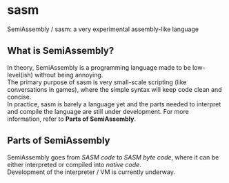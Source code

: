 # sasm
SemiAssembly / sasm: a very experimental assembly-like language

## What is SemiAssembly?
In theory, SemiAssembly is a programming language made to be low-level(ish) without being annoying.\
The primary purpose of sasm is very small-scale scripting (like conversations in games), where the simple syntax will keep code clean and concise.\
In practice, sasm is barely a language yet and the parts needed to interpret and compile the language are still under development. For more information, refer to **Parts of SemiAssembly**.

## Parts of SemiAssembly
SemiAssembly goes from *SASM code* to *SASM byte code*, where it can be either interpreted or compiled into *native code*.\
Development of the interpreter / VM is currently underway.
